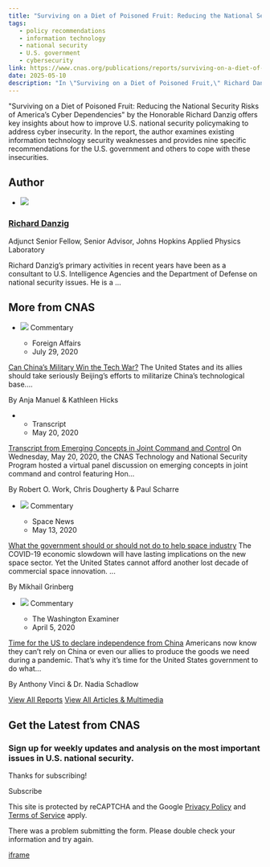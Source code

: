 ```yaml
---
title: "Surviving on a Diet of Poisoned Fruit: Reducing the National Security Risks of America’s Cyber Dependencies | CNAS"
tags:
   - policy recommendations
   - information technology
   - national security
   - U.S. government
   - cybersecurity
link: https://www.cnas.org/publications/reports/surviving-on-a-diet-of-poisoned-fruit-reducing-the-national-security-risks-of-americas-cyber-dependencies
date: 2025-05-10
description: "In \"Surviving on a Diet of Poisoned Fruit,\" Richard Danzig identifies critical vulnerabilities in U.S. cybersecurity postures and proposes nine actionable recommendations for enhancing national security. His analysis underscores the urgency of addressing these persistent weaknesses, considering the escalating sophistication of cyber threats. Danzig’s insights aim to inform policymakers on bolstering resilience against cyber dependencies, aligning technological strategies with national defense imperatives. This report serves as a vital resource for understanding the intersection of cybersecurity and national security policy development."
---
```


"Surviving on a Diet of Poisoned Fruit: Reducing the National Security Risks of America’s Cyber Dependencies" by the Honorable Richard Danzig offers key insights about how to improve U.S. national security policymaking to address cyber insecurity. In the report, the author examines existing information technology security weaknesses and provides nine specific recommendations for the U.S. government and others to cope with these insecurities.

## Author

- ![](https://s3.us-east-1.amazonaws.com/files.cnas.org/thumbnails/_240xAUTO_crop_center-center_none/DanzigR_WEB_square.jpg)

### [Richard Danzig](https://www.cnas.org/people/richard-j-danzig)


Adjunct Senior Fellow, Senior Advisor, Johns Hopkins Applied Physics Laboratory

Richard Danzig’s primary activities in recent years have been as a consultant to U.S. Intelligence Agencies and the Department of Defense on national security issues. He is a ...



## More from CNAS

- [![](https://s3.us-east-1.amazonaws.com/files.cnas.org/hero/_400x267_crop_center-center_none/China-AI-Cyber-Hero-Getty-min.jpg)](https://www.cnas.org/publications/commentary/can-chinas-military-win-the-tech-war) Commentary


  - Foreign Affairs
  - July 29, 2020

[Can China’s Military Win the Tech War?](https://www.cnas.org/publications/commentary/can-chinas-military-win-the-tech-war)
The United States and its allies should take seriously Beijing’s efforts to militarize China’s technological base....


By
Anja Manuel & Kathleen Hicks

- - Transcript
  - May 20, 2020

[Transcript from Emerging Concepts in Joint Command and Control](https://www.cnas.org/publications/transcript/transcript-from-emerging-concepts-in-joint-command-and-control)
On Wednesday, May 20, 2020, the CNAS Technology and National Security Program hosted a virtual panel discussion on emerging concepts in joint command and control featuring Hon...


By
Robert O. Work, Chris Dougherty & Paul Scharre

- [![](https://s3.us-east-1.amazonaws.com/files.cnas.org/hero/_400x267_crop_center-center_none/Planet-Labs-Dove-Space-Satellites-Getty-Header.png)](https://www.cnas.org/publications/commentary/what-the-government-should-or-should-not-do-to-help-space-industry) Commentary


  - Space News
  - May 13, 2020

[What the government should or should not do to help space industry](https://www.cnas.org/publications/commentary/what-the-government-should-or-should-not-do-to-help-space-industry)
The COVID-19 economic slowdown will have lasting implications on the new space sector. Yet the United States cannot afford another lost decade of commercial space innovation. ...


By
Mikhail Grinberg

- [![](https://s3.us-east-1.amazonaws.com/files.cnas.org/hero/_400x267_crop_center-center_none/Us_China_flag_Getty-Images-min.jpg)](https://www.cnas.org/publications/commentary/time-for-the-us-to-declare-independence-from-china) Commentary


  - The Washington Examiner
  - April 5, 2020

[Time for the US to declare independence from China](https://www.cnas.org/publications/commentary/time-for-the-us-to-declare-independence-from-china)
Americans now know they can’t rely on China or even our allies to produce the goods we need during a pandemic. That’s why it’s time for the United States government to do what...


By
Anthony Vinci & Dr. Nadia Schadlow

[View All Reports](https://www.cnas.org/reports) [View All Articles & Multimedia](https://www.cnas.org/articles-multimedia)

## Get the Latest from CNAS

### Sign up for weekly updates and analysis on the most important issues in U.S. national security.

Thanks for subscribing!

Subscribe

This site is protected by reCAPTCHA and the Google
[Privacy Policy](https://policies.google.com/privacy) and
[Terms of Service](https://policies.google.com/terms) apply.


There was a problem submitting the form. Please double check your information and try again.

[iframe](https://www.google.com/recaptcha/api2/anchor?ar=1&k=6LdYExsqAAAAAIQrguiy7V0Mzf19k4izriCKzUBJ&co=aHR0cHM6Ly93d3cuY25hcy5vcmc6NDQz&hl=en&v=Hi8UmRMnhdOBM3IuViTkapUP&size=invisible&cb=kalqznv7ru1z)
